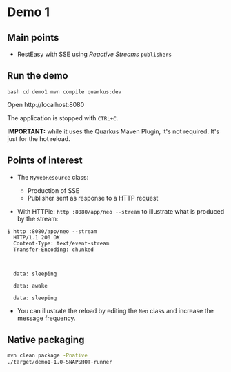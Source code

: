 # Demo 1

## Main points

* RestEasy with SSE using _Reactive Streams_ `publishers`


## Run the demo

``bash
cd demo1
mvn compile quarkus:dev 
``

Open http://localhost:8080

The application is stopped with `CTRL+C`.


**IMPORTANT:** while it uses the Quarkus Maven Plugin, it's not required. It's just for the hot reload.

## Points of interest

* The `MyWebResource` class:
  
  * Production of SSE
  * Publisher sent as response to a HTTP request
  
* With HTTPie: `http :8080/app/neo --stream` to illustrate what is produced by the stream:

```text
$ http :8080/app/neo --stream
  HTTP/1.1 200 OK
  Content-Type: text/event-stream
  Transfer-Encoding: chunked
  
  
  
  data: sleeping
  
  data: awake
  
  data: sleeping

```   

* You can illustrate the reload by editing the `Neo` class and increase the message frequency.

## Native packaging

```bash
mvn clean package -Pnative
./target/demo1-1.0-SNAPSHOT-runner
```
